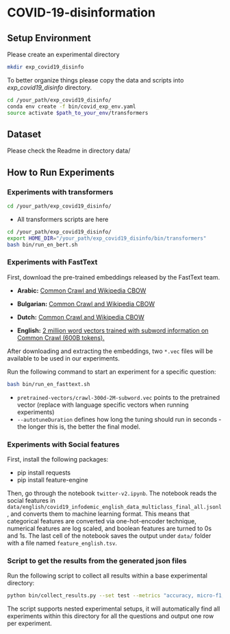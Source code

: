 # COVID-19-disinformation

## Setup Environment
Please create an experimental directory
```bash
mkdir exp_covid19_disinfo
```

To better organize things please copy the data and scripts into *exp_covid19_disinfo* directory.

```bash
cd /your_path/exp_covid19_disinfo/
conda env create -f bin/covid_exp_env.yaml
source activate $path_to_your_env/transformers
```

## Dataset
Please check the Readme in directory data/

## How to Run Experiments

### Experiments with transformers

```bash
cd /your_path/exp_covid19_disinfo/
```

- All transformers scripts are here
```bash
cd /your_path/exp_covid19_disinfo/
export HOME_DIR="/your_path/exp_covid19_disinfo/bin/transformers"
bash bin/run_en_bert.sh
```


### Experiments with FastText
First, download the pre-trained embeddings released by the FastText team.

- **Arabic:** [Common Crawl and Wikipedia CBOW](https://dl.fbaipublicfiles.com/fasttext/vectors-crawl/cc.ar.300.vec.gz)

- **Bulgarian:** [Common Crawl and Wikipedia CBOW](https://dl.fbaipublicfiles.com/fasttext/vectors-crawl/cc.bg.300.vec.gz)

- **Dutch:** [Common Crawl and Wikipedia CBOW](https://dl.fbaipublicfiles.com/fasttext/vectors-crawl/cc.nl.300.vec.gz)

- **English:** [2 million word vectors trained with subword information on Common Crawl (600B tokens).](https://dl.fbaipublicfiles.com/fasttext/vectors-english/crawl-300d-2M-subword.zip)

After downloading and extracting the embeddings, two `*.vec` files will be available to be used in our experiments.

Run the following command to start an experiment for a specific question:

```bash
bash bin/run_en_fasttext.sh
```

- `pretrained-vectors/crawl-300d-2M-subword.vec` points to the pretrained vector (replace with language specific vectors when running experiments)
- `--autotuneDuration` defines how long the tuning should run in seconds - the longer this is, the better the final model.

### Experiments with Social features

First, install the following packages:

- pip install requests
- pip install feature-engine

Then, go through the notebook `twitter-v2.ipynb`. The notebook reads the social features in `data/english/covid19_infodemic_english_data_multiclass_final_all.jsonl`, and converts them to machine learning format. This means that categorical features are converted via one-hot-encoder technique, numerical features are log scaled, and boolean features are turned to 0s and 1s. The last cell of the notebook saves the output under `data/` folder with a file named `feature_english.tsv`.



### Script to get the results from the generated json files

Run the following script to collect all results within a base experimental directory:

```bash
python bin/collect_results.py --set test --metrics "accuracy, micro-f1, weighted-f1" experiments/exp_bert_arabic/
```

The script supports nested experimental setups, it will automatically find all experiments within this directory for all the questions and output one row per experiment.
